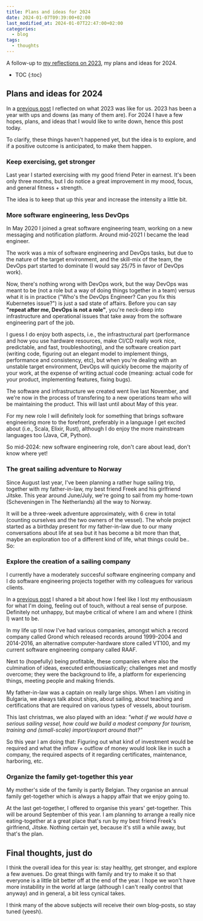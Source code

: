 ```yaml
---
title: Plans and ideas for 2024
date: 2024-01-07T09:39:00+02:00
last_modified_at: 2024-01-07T22:47:00+02:00
categories:
  - blog
tags:
  - thoughts
---
```


A follow-up to [my reflections on 2023](/blog/reflecting-on-my-2023/), my plans
and ideas for 2024.

* TOC
{:toc}

## Plans and ideas for 2024

In a [previous post](/blog/reflecting-on-my-2023/) I reflected on what 2023 was
like for us. 2023 has been a year with ups and downs (as many of them are). For
2024 I have a few hopes, plans, and ideas that I would like to write down, hence
this post today.

To clarify, these things haven't happened yet, but the idea is to explore, and
if a positive outcome is anticipated, to make them happen.


### Keep exercising, get stronger

Last year I started exercising with my good friend Peter in earnest. It's been
only three months, but I do notice a great improvement in my mood, focus, and
general fitness + strength.

The idea is to keep that up this year and increase the intensity a little bit.


### More software engineering, less DevOps

In May 2020 I joined a great software engineering team, working on a new
messaging and notification platform. Around mid-2021 I became the lead engineer.

The work was a mix of software engineering and DevOps tasks, but due to the
nature of the target environment, and the skill-mix of the team, the DevOps part
started to dominate (I would say 25/75 in favor of DevOps work).

Now, there's nothing wrong with DevOps work, but the way DevOps was meant to
be (not a role but a way of doing things together in a team) versus what it is
in practice ("Who's the DevOps Engineer? Can you fix this Kubernetes issue?") is
just a sad state of affairs. Before you can say **"repeat after me, DevOps is
not a role"**, you're neck-deep into infrastructure and operational issues that
take away from the software engineering part of the job.

I guess I do enjoy both aspects, i.e., the infrastructural part (performance and
how you use hardware resources, make CI/CD really work nice, predictable, and
fast, troubleshooting), and the software creation part (writing code, figuring
out an elegant model to implement things, performance and consistency, etc), but
when you're dealing with an unstable target environment, DevOps will quickly
become  the majority of your work, at the expense of writing actual code
(meaning: actual code for your product, implementing features, fixing bugs).

The software and infrastructure we created went live last November, and we're
now in the process of transfering to a new operations team who will be
maintaining the product. This will last until about May of this year.

For my new role I will definitely look for something that brings software
engineering more to the forefront, preferably in a language I get excited about
(i.e., Scala, Elixir, Rust), although I do enjoy the more mainstream languages
too (Java, C#, Python).

So mid-2024: new software engineering role, don't care about lead, don't know
where yet!


### The great sailing adventure to Norway

Since August last year, I've been planning a rather huge sailing trip, together
with my father-in-law, my best friend Freek and his girlfriend Jitske. This year
around June/July, we're going to sail from my home-town (Scheveningen in The
Netherlands) all the way to Norway.

It will be a three-week adventure approximately, with 6 crew in total (counting
ourselves and the two owners of the vessel). The whole project started as a
birthday present for my father-in-law due to our many conversations about life
at sea but it has become a bit more than that, maybe an exploration too of a
different kind of life, what things could be.. So:


### Explore the creation of a sailing company

I currently have a moderately succesful software engineering company and I do
software engineering projects together with my colleagues for various clients.

In a [previous post](/blog/reflecting-on-my-2023/) I shared a bit about how I
feel like I lost my enthousiasm for what I'm doing, feeling out of touch,
without a real sense of purpose. Definitely not unhappy, but maybe critical of
where I am and where I (think I) want to be.

In my life up til now I've had various companies, amongst which a record
company called Grond which released records around 1999-2004 and 2014-2016, an
alternative computer-hardware store called VT100, and my current software
engineering company called RAAF.

Next to (hopefully) being profitable, these companies where also the culmination
of ideas, executed enthousiastically; challenges met and mostly overcome; they
were the background to life, a platform for experiencing things, meeting people
and making friends.

My father-in-law was a captain on really large ships. When I am visiting in
Bulgaria, we always talk about ships, about sailing, about teaching and
certifications that are required on various types of vessels, about tourism.

This last christmas, we also played with an idea: *"what if we would have a
serious sailing vessel, how could we build a modest company for tourism,
training and (small-scale) import/export around that?"*

So this year I am doing that: Figuring out what kind of investment would be
required and what the inflow + outflow of money would look like in such a
company, the required aspects of it regarding certificates, maintenance,
harboring, etc.


### Organize the family get-together this year

My mother's side of the family is partly Belgian. They organise an annual
family get-together which is always a happy affair that we enjoy going to.

At the last get-together, I offered to organise this years' get-together.
This will be around September of this year. I am planning to arrange a
really nice eating-together at a great place that's run by my best friend
Freek's girlfriend, Jitske. Nothing certain yet, because it's still a
while away, but that's the plan.


## Final thoughts, just do

I think the overall idea for this year is: stay healthy, get stronger, and
explore a few avenues. Do great things with family and try to make it so that
everyone is a little bit better off at the end of the year. I hope we won't
have more instability in the world at large (although I can't really control
that anyway) and in general, a bit less cynical takes.

I think many of the above subjects will receive their own blog-posts, so stay
tuned (yeesh).
